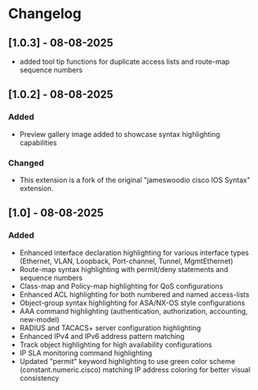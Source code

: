 # Changelog
## [1.0.3] - 08-08-2025
* added tool tip functions for duplicate access lists and route-map sequence numbers

## [1.0.2] - 08-08-2025

### Added

* Preview gallery image added to showcase syntax highlighting capabilities

### Changed

* This extension is a fork of the original "jameswoodio cisco IOS Syntax" extension.

## [1.0] - 08-08-2025

### Added

* Enhanced interface declaration highlighting for various interface types (Ethernet, VLAN, Loopback, Port-channel, Tunnel, MgmtEthernet)
* Route-map syntax highlighting with permit/deny statements and sequence numbers
* Class-map and Policy-map highlighting for QoS configurations
* Enhanced ACL highlighting for both numbered and named access-lists
* Object-group syntax highlighting for ASA/NX-OS style configurations
* AAA command highlighting (authentication, authorization, accounting, new-model)
* RADIUS and TACACS+ server configuration highlighting
* Enhanced IPv4 and IPv6 address pattern matching
* Track object highlighting for high availability configurations
* IP SLA monitoring command highlighting
* Updated "permit" keyword highlighting to use green color scheme (constant.numeric.cisco) matching IP address coloring for better visual consistency
